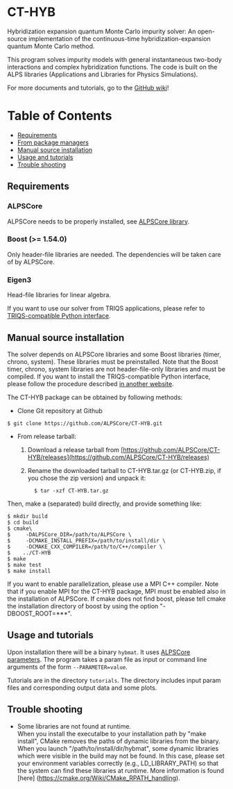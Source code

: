 CT-HYB
======

Hybridization expansion quantum Monte Carlo impurity solver: An open-source implementation of the continuous-time hybridization-expansion quantum Monte Carlo method.

This program solves impurity models with general instantaneous two-body interactions and complex hybridization functions.
The code is built on the ALPS libraries (Applications and Libraries for Physics Simulations).

For more documents and tutorials, go to the [GitHub wiki](
https://github.com/ALPSCore/CT-HYB/wiki)!

# Table of Contents
- [Requirements](#requirements)
- [From package managers](#from-package-managers)
- [Manual source installation](#manual-source-installation)
- [Usage and tutorials](#usage_tutorials)
- [Trouble shooting](#trouble-shooting)

## Requirements
### ALPSCore
ALPSCore needs to be properly installed, see [ALPSCore library](https://github.com/ALPSCore/ALPSCore).

### Boost (>= 1.54.0)
Only header-file libraries are needed. The dependencies will be taken care of by ALPSCore.

### Eigen3
Head-file libraries for linear algebra.

If you want to use our solver from TRIQS applications, please refer to [TRIQS-compatible Python interface](https://github.com/shinaoka/triqs_interface).

## Manual source installation
The solver depends on ALPSCore libraries and some Boost libraries (timer, chrono, system).
These libraries must be preinstalled.
Note that the Boost timer, chrono, system libraries are not header-file-only libraries and must be compiled.
If you want to install the TRIQS-compatible Python interface, please follow the procedure described [in another website](https://github.com/shinaoka/triqs_interface).

The CT-HYB package can be obtained by following methods:
* Clone Git repository at Github
```
$ git clone https://github.com/ALPSCore/CT-HYB.git
```

* From release tarball:
   1. Download a release tarball from [https://github.com/ALPSCore/CT-HYB/releases](https://github.com/ALPSCore/CT-HYB/releases)

   1. Rename the downloaded tarball to CT-HYB.tar.gz (or CT-HYB.zip, if you chose the zip version) and unpack it: 

            $ tar -xzf CT-HYB.tar.gz

Then, make a (separated) build directly, and provide something like:
```
$ mkdir build
$ cd build
$ cmake\
$     -DALPSCore_DIR=/path/to/ALPSCore \
$     -DCMAKE_INSTALL_PREFIX=/path/to/install/dir \
$     -DCMAKE_CXX_COMPILER=/path/to/C++/compiler \
$    ../CT-HYB
$ make
$ make test
$ make install
```
If you want to enable parallelization, please use a MPI C++ compiler.
Note that if you enable MPI for the CT-HYB package, MPI must be enabled also in the installation of ALPSCore.
If cmake does not find boost, please tell cmake the installation directory of boost by using the option "-DBOOST_ROOT=***".

## Usage and tutorials
Upon installation there will be a binary `hybmat`.
It uses [ALPSCore parameters](https://github.com/ALPSCore/ALPSCore/wiki/Tutorial%3A-parameters).
The program takes a param file as input or command line arguments of the form `--PARAMETER=value`.

Tutorials are in the directory `tutorials`.
The directory includes input param files and corresponding output data and some plots.

## Trouble shooting
* Some libraries are not found at runtime.<br>
When you install the executalbe to your installation path by "make install", CMake removes the paths of dynamic libraries from the binary.
When you launch "/path/to/install/dir/hybmat", some dynamic libraries which were visible in the build may not be found.
In this case, please set your environment variables correctly (e.g., LD\_LIBRARY\_PATH) so that the system can find these libraries at runtime. More information is found [here]
(https://cmake.org/Wiki/CMake_RPATH_handling).